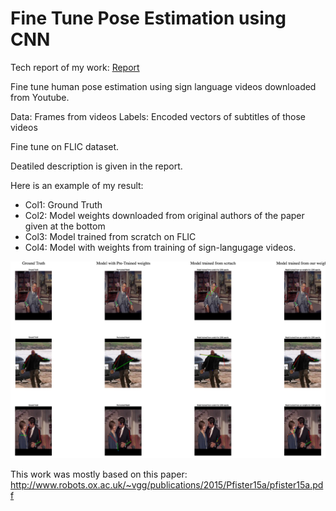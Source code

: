 # Fine Tune Pose Estimation using CNN

Tech report of my work: [Report](https://drive.google.com/open?id=0B0XN6u3to2v8bnhiZlc0bVpod2M)

Fine tune human pose estimation using sign language videos downloaded from Youtube.

Data: Frames from videos
Labels: Encoded vectors of subtitles of those videos

Fine tune on FLIC dataset.

Deatiled description is given in the report.

Here is an example of my result:
* Col1: Ground Truth
* Col2: Model weights downloaded from original authors of the paper given at the bottom
* Col3: Model trained from scratch on FLIC
* Col4: Model with weights from training of sign-langugage videos.

![alt tag](sample2.png)

This work was mostly based on this paper: http://www.robots.ox.ac.uk/~vgg/publications/2015/Pfister15a/pfister15a.pdf

